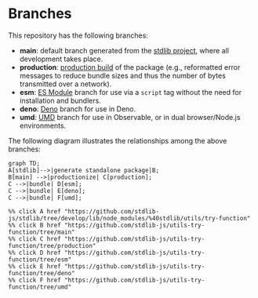 <!--

@license Apache-2.0

Copyright (c) 2022 The Stdlib Authors.

Licensed under the Apache License, Version 2.0 (the "License");
you may not use this file except in compliance with the License.
You may obtain a copy of the License at

    http://www.apache.org/licenses/LICENSE-2.0

Unless required by applicable law or agreed to in writing, software
distributed under the License is distributed on an "AS IS" BASIS,
WITHOUT WARRANTIES OR CONDITIONS OF ANY KIND, either express or implied.
See the License for the specific language governing permissions and
limitations under the License.

-->

# Branches

This repository has the following branches:

-   **main**: default branch generated from the [stdlib project][stdlib-url], where all development takes place.
-   **production**: [production build][production-url] of the package (e.g., reformatted error messages to reduce bundle sizes and thus the number of bytes transmitted over a network).
-   **esm**: [ES Module][esm-url] branch for use via a `script` tag without the need for installation and bundlers.
-   **deno**: [Deno][deno-url] branch for use in Deno.
-   **umd**: [UMD][umd-url] branch for use in Observable, or in dual browser/Node.js environments.

The following diagram illustrates the relationships among the above branches:

```mermaid
graph TD;
A[stdlib]-->|generate standalone package|B;
B[main] -->|productionize| C[production];
C -->|bundle| D[esm];
C -->|bundle| E[deno];
C -->|bundle| F[umd];

%% click A href "https://github.com/stdlib-js/stdlib/tree/develop/lib/node_modules/%40stdlib/utils/try-function"
%% click B href "https://github.com/stdlib-js/utils-try-function/tree/main"
%% click C href "https://github.com/stdlib-js/utils-try-function/tree/production"
%% click D href "https://github.com/stdlib-js/utils-try-function/tree/esm"
%% click E href "https://github.com/stdlib-js/utils-try-function/tree/deno"
%% click F href "https://github.com/stdlib-js/utils-try-function/tree/umd"
```

[stdlib-url]: https://github.com/stdlib-js/stdlib/tree/develop/lib/node_modules/%40stdlib/utils/try-function
[production-url]: https://github.com/stdlib-js/utils-try-function/tree/production
[deno-url]: https://github.com/stdlib-js/utils-try-function/tree/deno
[umd-url]: https://github.com/stdlib-js/utils-try-function/tree/umd
[esm-url]: https://github.com/stdlib-js/utils-try-function/tree/esm